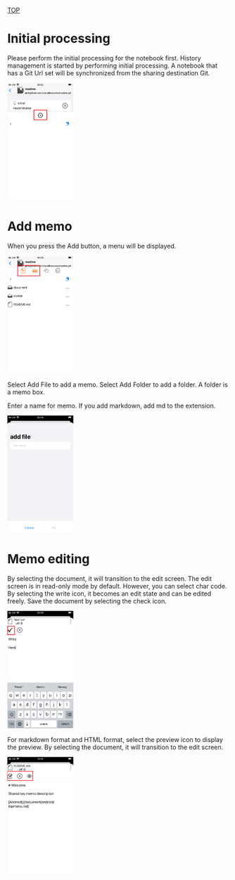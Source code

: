 [TOP](/document/iphone/topmenu.md)

# Initial processing

Please perform the initial processing for the notebook first.
History management is started by performing initial processing.
A notebook that has a Git Url set will be synchronized from the sharing destination Git.

<img src="/screen/iphone/init1.jpg" width="150" />

# Add memo

When you press the Add button, a menu will be displayed.

<img src="/screen/iphone/memoadd1.jpg" width="150" />

Select Add File to add a memo.
Select Add Folder to add a folder.
A folder is a memo box.

Enter a name for memo.
If you add markdown, add md to the extension.

<img src="/screen/iphone/memoadd2.jpg" width="150" />

# Memo editing

By selecting the document, it will transition to the edit screen.
The edit screen is in read-only mode by default. However, you can select char code.
By selecting the write icon, it becomes an edit state and can be edited freely.
Save the document by selecting the check icon.

<img src="/screen/iphone/memoedit1.jpg" width="150" />

For markdown format and HTML format, select the preview icon to display the preview.
By selecting the document, it will transition to the edit screen.

<img src="/screen/iphone/memoedit2.jpg" width="150" />


